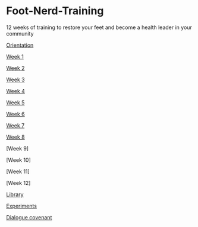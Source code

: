 # Foot-Nerd-Training

12 weeks of training to restore your feet and become a health leader in your community

[Orientation](https://github.com/NobodyCaribou/Foot-Nerd-Training/blob/main/Orientation)

[Week 1](https://github.com/NobodyCaribou/Foot-Nerd-Training/blob/main/week%201)

[Week 2](https://github.com/NobodyCaribou/Foot-Nerd-Training/blob/main/week%202)

[Week 3](https://github.com/NobodyCaribou/Foot-Nerd-Training/blob/main/week%203)

[Week 4](https://github.com/NobodyCaribou/Foot-Nerd-Training/blob/main/week%204)

[Week 5](https://github.com/NobodyCaribou/Foot-Nerd-Training/blob/main/week%205)

[Week 6](https://github.com/NobodyCaribou/Foot-Nerd-Training/blob/main/week%206)

[Week 7](https://github.com/NobodyCaribou/Foot-Nerd-Training/blob/main/week%207)

[Week 8](https://github.com/NobodyCaribou/Foot-Nerd-Training/blob/main/week%208)

[Week 9]

[Week 10]

[Week 11]

[Week 12]

[Library](https://github.com/NobodyCaribou/Foot-Nerd-Training/blob/main/01%20-%20Library)

[Experiments](https://github.com/NobodyCaribou/Foot-Nerd-Training/blob/main/02%20-%20Experiments)

[Dialogue covenant](https://github.com/NobodyCaribou/Foot-Nerd-Training/blob/main/03%20-%20Dialogue%20covenant)
